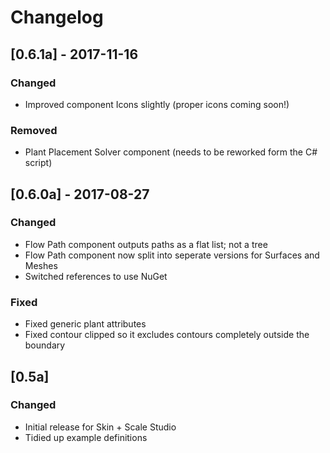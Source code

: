 # Changelog

<!--
All notable changes to this project will be documented in this file.

The format is based on [Keep a Changelog](http://keepachangelog.com/en/1.0.0/)
and this project adheres to [Semantic Versioning](http://semver.org/spec/v2.0.0.html).
-->

## [0.6.1a] - 2017-11-16
### Changed
- Improved component Icons slightly (proper icons coming soon!)

### Removed
- Plant Placement Solver component (needs to be reworked form the C# script)

## [0.6.0a] - 2017-08-27
### Changed
- Flow Path component outputs paths as a flat list; not a tree
- Flow Path component now split into seperate versions for Surfaces and Meshes
- Switched references to use NuGet

### Fixed
- Fixed generic plant attributes
- Fixed contour clipped so it excludes contours completely outside the boundary

## [0.5a]
### Changed
- Initial release for Skin + Scale Studio
- Tidied up example definitions

